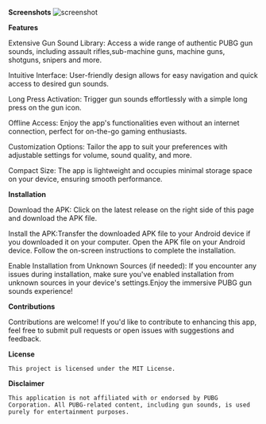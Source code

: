 **Screenshots**
![screenshot](https://github.com/princeantonyno1/pubg_gun_sounds/assets/148847362/a6168e15-07d5-4aa3-95df-6e5fa9fe34e4)

**Features**

Extensive Gun Sound Library: Access a wide range of authentic PUBG gun sounds, including assault rifles,sub-machine guns, machine guns, shotguns, snipers and more.

Intuitive Interface: User-friendly design allows for easy navigation and quick access to desired gun sounds.

Long Press Activation: Trigger gun sounds effortlessly with a simple long press on the gun icon.

Offline Access: Enjoy the app's functionalities even without an internet connection, perfect for on-the-go gaming enthusiasts.

Customization Options: Tailor the app to suit your preferences with adjustable settings for volume, sound quality, and more.

Compact Size: The app is lightweight and occupies minimal storage space on your device, ensuring smooth performance.


**Installation**

Download the APK: Click on the latest release on the right side of this page and download the APK file.

Install the APK:Transfer the downloaded APK file to your Android device if you downloaded it on your computer.
Open the APK file on your Android device.
Follow the on-screen instructions to complete the installation.

Enable Installation from Unknown Sources (if needed): If you encounter any issues during installation, make sure you've enabled installation from unknown sources in your device's settings.Enjoy the immersive PUBG gun sounds experience!

**Contributions**

Contributions are welcome! If you'd like to contribute to enhancing this app, feel free to submit pull requests or open issues with suggestions and feedback.

**License**

    This project is licensed under the MIT License.

**Disclaimer**

    This application is not affiliated with or endorsed by PUBG Corporation. All PUBG-related content, including gun sounds, is used purely for entertainment purposes.
